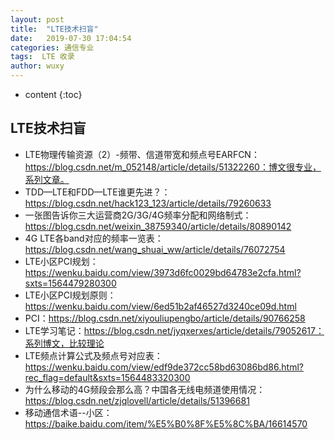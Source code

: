 ```yaml
---
layout: post
title:  "LTE技术扫盲"
date:   2019-07-30 17:04:54
categories: 通信专业
tags:  LTE 收录
author: wuxy
---
```


* content
{:toc}

## LTE技术扫盲
- LTE物理传输资源（2）-频带、信道带宽和频点号EARFCN：https://blog.csdn.net/m_052148/article/details/51322260：博文很专业，系列文章。
- TDD—LTE和FDD—LTE谁更先进？：https://blog.csdn.net/hack123_123/article/details/79260633
- 一张图告诉你三大运营商2G/3G/4G频率分配和网络制式：https://blog.csdn.net/weixin_38759340/article/details/80890142
- 4G LTE各band对应的频率一览表：https://blog.csdn.net/wang_shuai_ww/article/details/76072754
- LTE小区PCI规划：https://wenku.baidu.com/view/3973d6fc0029bd64783e2cfa.html?sxts=1564479280300
- LTE小区PCI规划原则：https://wenku.baidu.com/view/6ed51b2af46527d3240ce09d.html
- PCI：https://blog.csdn.net/xiyouliupengbo/article/details/90766258
- LTE学习笔记：https://blog.csdn.net/jyqxerxes/article/details/79052617：系列博文，比较理论
- LTE频点计算公式及频点号对应表：https://wenku.baidu.com/view/edf9de372cc58bd63086bd86.html?rec_flag=default&sxts=1564483320300
- 为什么移动的4G频段会那么高？中国各无线电频道使用情况：https://blog.csdn.net/zjqlovell/article/details/51396681
- 移动通信术语--小区：https://baike.baidu.com/item/%E5%B0%8F%E5%8C%BA/16614570
